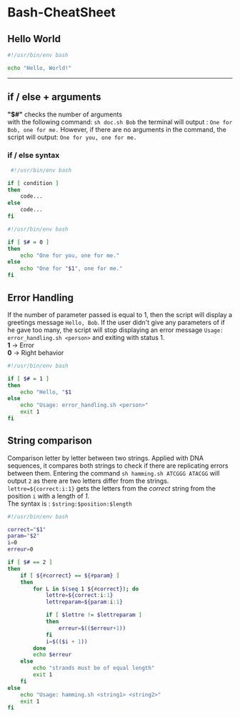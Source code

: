 # Bash-CheatSheet

## Hello World

```bash
#!/usr/bin/env bash

echo "Hello, World!" 
```
<hr>

## if / else + arguments
**"$#"** checks the number of arguments  
with the following command: `sh doc.sh Bob` the terminal will output : `One for Bob, one for me.`
However, if there are no arguments in the command, the script will output: `One for you, one for me.`
### if / else syntax
```bash
 #!/usr/bin/env bash

if [ condition ]
then
    code...
else
    code...
fi
```

```bash
#!/usr/bin/env bash

if [ $# = 0 ]
then
    echo "One for you, one for me."
else
    echo "One for "$1", one for me."
fi
```

## Error Handling
If the number of parameter passed is equal to 1, then the script will display a greetings message `Hello, Bob`.
If the user didn't give any parameters of if he gave too many, the script will stop displaying an error message `Usage: error_handling.sh <person>` and exiting with status 1.  
**1** -> Error  
**0** -> Right behavior  

```bash
#!/usr/bin/env bash

if [ $# = 1 ]
then
    echo "Hello, "$1
else
    echo "Usage: error_handling.sh <person>"
    exit 1
fi
```

## String comparison
Comparison letter by letter between two strings. Applied with DNA sequences, it compares both strings to check if there are replicating errors between them.
Entering the command `sh hamming.sh ATCGGG ATACGG` will output `2` as there are two letters differ from the strings.
`lettre=${correct:i:1}` gets the letters from the *correct* string from the position `i` with a length of *1*.  
The syntax is : `$string:$position:$length`
```bash
#!/usr/bin/env bash

correct="$1"
param="$2"
i=0
erreur=0

if [ $# == 2 ]
then
    if [ ${#correct} == ${#param} ]
    then
        for L in $(seq 1 ${#correct}); do
            lettre=${correct:i:1}
            lettreparam=${param:i:1}

            if [ $lettre != $lettreparam ]
            then
                erreur=$(($erreur+1))
            fi
            i=$(($i + 1))
        done
        echo $erreur
    else
        echo "strands must be of equal length"
        exit 1
    fi
else
    echo "Usage: hamming.sh <string1> <string2>"
    exit 1
fi
```



